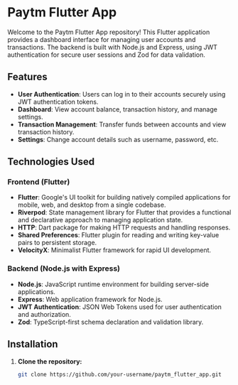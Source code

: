 # Paytm Flutter App

Welcome to the Paytm Flutter App repository! This Flutter application provides a dashboard interface for managing user accounts and transactions. The backend is built with Node.js and Express, using JWT authentication for secure user sessions and Zod for data validation.

## Features

- **User Authentication**: Users can log in to their accounts securely using JWT authentication tokens.
- **Dashboard**: View account balance, transaction history, and manage settings.
- **Transaction Management**: Transfer funds between accounts and view transaction history.
- **Settings**: Change account details such as username, password, etc.

## Technologies Used

### Frontend (Flutter)

- **Flutter**: Google's UI toolkit for building natively compiled applications for mobile, web, and desktop from a single codebase.
- **Riverpod**: State management library for Flutter that provides a functional and declarative approach to managing application state.
- **HTTP**: Dart package for making HTTP requests and handling responses.
- **Shared Preferences**: Flutter plugin for reading and writing key-value pairs to persistent storage.
- **VelocityX**: Minimalist Flutter framework for rapid UI development.

### Backend (Node.js with Express)

- **Node.js**: JavaScript runtime environment for building server-side applications.
- **Express**: Web application framework for Node.js.
- **JWT Authentication**: JSON Web Tokens used for user authentication and authorization.
- **Zod**: TypeScript-first schema declaration and validation library.

## Installation

1. **Clone the repository:**

   ```bash
   git clone https://github.com/your-username/paytm_flutter_app.git
